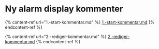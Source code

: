 # Ny alarm display kommenter

{% content-ref url="1.-start-kommentar.md" %}
[1.-start-kommentar.md](1.-start-kommentar.md)
{% endcontent-ref %}

{% content-ref url="2.-rediger-kommentar.md" %}
[2.-rediger-kommentar.md](2.-rediger-kommentar.md)
{% endcontent-ref %}
